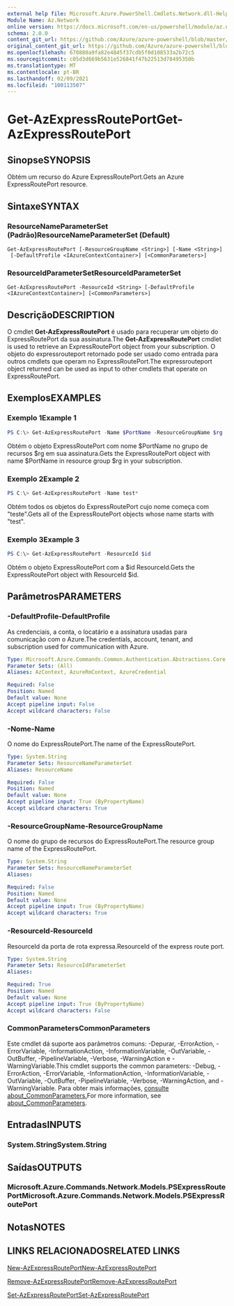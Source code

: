 ```yaml
---
external help file: Microsoft.Azure.PowerShell.Cmdlets.Network.dll-Help.xml
Module Name: Az.Network
online version: https://docs.microsoft.com/en-us/powershell/module/az.network/get-azexpressrouteport
schema: 2.0.0
content_git_url: https://github.com/Azure/azure-powershell/blob/master/src/Network/Network/help/Get-AzExpressRoutePort.md
original_content_git_url: https://github.com/Azure/azure-powershell/blob/master/src/Network/Network/help/Get-AzExpressRoutePort.md
ms.openlocfilehash: 670880a9fa82e4845f37cdb5f0d108533a2b72c5
ms.sourcegitcommit: c05d3d669b5631e526841f47b22513d78495350b
ms.translationtype: MT
ms.contentlocale: pt-BR
ms.lasthandoff: 02/09/2021
ms.locfileid: "100113507"
---
```

# <span data-ttu-id="ebe4f-101">Get-AzExpressRoutePort</span><span class="sxs-lookup"><span data-stu-id="ebe4f-101">Get-AzExpressRoutePort</span></span>

## <span data-ttu-id="ebe4f-102">Sinopse</span><span class="sxs-lookup"><span data-stu-id="ebe4f-102">SYNOPSIS</span></span>
<span data-ttu-id="ebe4f-103">Obtém um recurso do Azure ExpressRoutePort.</span><span class="sxs-lookup"><span data-stu-id="ebe4f-103">Gets an Azure ExpressRoutePort resource.</span></span>

## <span data-ttu-id="ebe4f-104">Sintaxe</span><span class="sxs-lookup"><span data-stu-id="ebe4f-104">SYNTAX</span></span>

### <span data-ttu-id="ebe4f-105">ResourceNameParameterSet (Padrão)</span><span class="sxs-lookup"><span data-stu-id="ebe4f-105">ResourceNameParameterSet (Default)</span></span>
```
Get-AzExpressRoutePort [-ResourceGroupName <String>] [-Name <String>]
 [-DefaultProfile <IAzureContextContainer>] [<CommonParameters>]
```

### <span data-ttu-id="ebe4f-106">ResourceIdParameterSet</span><span class="sxs-lookup"><span data-stu-id="ebe4f-106">ResourceIdParameterSet</span></span>
```
Get-AzExpressRoutePort -ResourceId <String> [-DefaultProfile <IAzureContextContainer>] [<CommonParameters>]
```

## <span data-ttu-id="ebe4f-107">Descrição</span><span class="sxs-lookup"><span data-stu-id="ebe4f-107">DESCRIPTION</span></span>
<span data-ttu-id="ebe4f-108">O cmdlet **Get-AzExpressRoutePort** é usado para recuperar um objeto do ExpressRoutePort da sua assinatura.</span><span class="sxs-lookup"><span data-stu-id="ebe4f-108">The **Get-AzExpressRoutePort** cmdlet is used to retrieve an ExpressRoutePort object from your subscription.</span></span> <span data-ttu-id="ebe4f-109">O objeto do expressrouteport retornado pode ser usado como entrada para outros cmdlets que operam no ExpressRoutePort.</span><span class="sxs-lookup"><span data-stu-id="ebe4f-109">The expressrouteport object returned can be used as input to other cmdlets that operate on ExpressRoutePort.</span></span>

## <span data-ttu-id="ebe4f-110">Exemplos</span><span class="sxs-lookup"><span data-stu-id="ebe4f-110">EXAMPLES</span></span>

### <span data-ttu-id="ebe4f-111">Exemplo 1</span><span class="sxs-lookup"><span data-stu-id="ebe4f-111">Example 1</span></span>
```powershell
PS C:\> Get-AzExpressRoutePort -Name $PortName -ResourceGroupName $rg
```

<span data-ttu-id="ebe4f-112">Obtém o objeto ExpressRoutePort com nome $PortName no grupo de recursos $rg em sua assinatura.</span><span class="sxs-lookup"><span data-stu-id="ebe4f-112">Gets the ExpressRoutePort object with name $PortName in resource group $rg in your subscription.</span></span>

### <span data-ttu-id="ebe4f-113">Exemplo 2</span><span class="sxs-lookup"><span data-stu-id="ebe4f-113">Example 2</span></span>
```powershell
PS C:\> Get-AzExpressRoutePort -Name test*
```

<span data-ttu-id="ebe4f-114">Obtém todos os objetos do ExpressRoutePort cujo nome começa com "teste".</span><span class="sxs-lookup"><span data-stu-id="ebe4f-114">Gets all of the ExpressRoutePort objects whose name starts with "test".</span></span>

### <span data-ttu-id="ebe4f-115">Exemplo 3</span><span class="sxs-lookup"><span data-stu-id="ebe4f-115">Example 3</span></span>
```powershell
PS C:\> Get-AzExpressRoutePort -ResourceId $id
```

<span data-ttu-id="ebe4f-116">Obtém o objeto ExpressRoutePort com a $id ResourceId.</span><span class="sxs-lookup"><span data-stu-id="ebe4f-116">Gets the ExpressRoutePort object with ResourceId $id.</span></span> 

## <span data-ttu-id="ebe4f-117">Parâmetros</span><span class="sxs-lookup"><span data-stu-id="ebe4f-117">PARAMETERS</span></span>

### <span data-ttu-id="ebe4f-118">-DefaultProfile</span><span class="sxs-lookup"><span data-stu-id="ebe4f-118">-DefaultProfile</span></span>
<span data-ttu-id="ebe4f-119">As credenciais, a conta, o locatário e a assinatura usadas para comunicação com o Azure.</span><span class="sxs-lookup"><span data-stu-id="ebe4f-119">The credentials, account, tenant, and subscription used for communication with Azure.</span></span>

```yaml
Type: Microsoft.Azure.Commands.Common.Authentication.Abstractions.Core.IAzureContextContainer
Parameter Sets: (All)
Aliases: AzContext, AzureRmContext, AzureCredential

Required: False
Position: Named
Default value: None
Accept pipeline input: False
Accept wildcard characters: False
```

### <span data-ttu-id="ebe4f-120">-Nome</span><span class="sxs-lookup"><span data-stu-id="ebe4f-120">-Name</span></span>
<span data-ttu-id="ebe4f-121">O nome do ExpressRoutePort.</span><span class="sxs-lookup"><span data-stu-id="ebe4f-121">The name of the ExpressRoutePort.</span></span>

```yaml
Type: System.String
Parameter Sets: ResourceNameParameterSet
Aliases: ResourceName

Required: False
Position: Named
Default value: None
Accept pipeline input: True (ByPropertyName)
Accept wildcard characters: True
```

### <span data-ttu-id="ebe4f-122">-ResourceGroupName</span><span class="sxs-lookup"><span data-stu-id="ebe4f-122">-ResourceGroupName</span></span>
<span data-ttu-id="ebe4f-123">O nome do grupo de recursos do ExpressRoutePort.</span><span class="sxs-lookup"><span data-stu-id="ebe4f-123">The resource group name of the ExpressRoutePort.</span></span>

```yaml
Type: System.String
Parameter Sets: ResourceNameParameterSet
Aliases:

Required: False
Position: Named
Default value: None
Accept pipeline input: True (ByPropertyName)
Accept wildcard characters: True
```

### <span data-ttu-id="ebe4f-124">-ResourceId</span><span class="sxs-lookup"><span data-stu-id="ebe4f-124">-ResourceId</span></span>
<span data-ttu-id="ebe4f-125">ResourceId da porta de rota expressa.</span><span class="sxs-lookup"><span data-stu-id="ebe4f-125">ResourceId of the express route port.</span></span>

```yaml
Type: System.String
Parameter Sets: ResourceIdParameterSet
Aliases:

Required: True
Position: Named
Default value: None
Accept pipeline input: True (ByPropertyName)
Accept wildcard characters: False
```

### <span data-ttu-id="ebe4f-126">CommonParameters</span><span class="sxs-lookup"><span data-stu-id="ebe4f-126">CommonParameters</span></span>
<span data-ttu-id="ebe4f-127">Este cmdlet dá suporte aos parâmetros comuns: -Depurar, -ErrorAction, -ErrorVariable, -InformationAction, -InformationVariable, -OutVariable, -OutBuffer, -PipelineVariable, -Verbose, -WarningAction e -WarningVariable.</span><span class="sxs-lookup"><span data-stu-id="ebe4f-127">This cmdlet supports the common parameters: -Debug, -ErrorAction, -ErrorVariable, -InformationAction, -InformationVariable, -OutVariable, -OutBuffer, -PipelineVariable, -Verbose, -WarningAction, and -WarningVariable.</span></span> <span data-ttu-id="ebe4f-128">Para obter mais informações, [consulte about_CommonParameters.](http://go.microsoft.com/fwlink/?LinkID=113216)</span><span class="sxs-lookup"><span data-stu-id="ebe4f-128">For more information, see [about_CommonParameters](http://go.microsoft.com/fwlink/?LinkID=113216).</span></span>

## <span data-ttu-id="ebe4f-129">Entradas</span><span class="sxs-lookup"><span data-stu-id="ebe4f-129">INPUTS</span></span>

### <span data-ttu-id="ebe4f-130">System.String</span><span class="sxs-lookup"><span data-stu-id="ebe4f-130">System.String</span></span>

## <span data-ttu-id="ebe4f-131">Saídas</span><span class="sxs-lookup"><span data-stu-id="ebe4f-131">OUTPUTS</span></span>

### <span data-ttu-id="ebe4f-132">Microsoft.Azure.Commands.Network.Models.PSExpressRoutePort</span><span class="sxs-lookup"><span data-stu-id="ebe4f-132">Microsoft.Azure.Commands.Network.Models.PSExpressRoutePort</span></span>

## <span data-ttu-id="ebe4f-133">Notas</span><span class="sxs-lookup"><span data-stu-id="ebe4f-133">NOTES</span></span>

## <span data-ttu-id="ebe4f-134">LINKS RELACIONADOS</span><span class="sxs-lookup"><span data-stu-id="ebe4f-134">RELATED LINKS</span></span>

[<span data-ttu-id="ebe4f-135">New-AzExpressRoutePort</span><span class="sxs-lookup"><span data-stu-id="ebe4f-135">New-AzExpressRoutePort</span></span>](./New-AzExpressRoutePort.md)

[<span data-ttu-id="ebe4f-136">Remove-AzExpressRoutePort</span><span class="sxs-lookup"><span data-stu-id="ebe4f-136">Remove-AzExpressRoutePort</span></span>](./Remove-AzExpressRoutePort.md)

[<span data-ttu-id="ebe4f-137">Set-AzExpressRoutePort</span><span class="sxs-lookup"><span data-stu-id="ebe4f-137">Set-AzExpressRoutePort</span></span>](./Set-AzExpressRoutePort.md)
